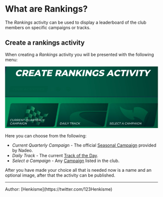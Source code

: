 # What are Rankings?

The *Rankings* activity can be used to display a leaderboard of the club members on specific campaigns or tracks.

## Create a rankings activity

When creating a *Rankings* activity you will be presented with the following menu:

![Create Rankings Image](../../img/24_01_CreateRankingsActivity.webp)

Here you can choose from the following:
- *Current Quarterly Campaign* - The official [Seasonal Campaign](/play/what-is-a-seasonal-campaign) provided by Nadeo.
- *Daily Track* - The current [Track of the Day](/play/what-is-totd).
- *Select a Campaign* - Any [Campaign](/club/activities/campaign) listed in the club.

After you have made your choice all that is needed now is a name and an optional image, after that the activity can be published.

<hr>
Author: [Henkisme](https://twitter.com/123Henkisme)